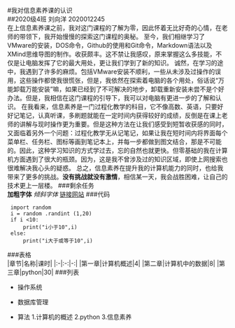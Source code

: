 #我对信息素养课的认识  
##2020级4班 刘向洋 2020012245   
  在上信息素养课之前，我对这门课程的了解为零，因此怀着无比好奇的心情，在老师的带领下，我开始慢慢的探索这门课程的奥秘。
  至今，我们相继学习了VMware的安装，DOS命令，Github的使用和Git命令，Markdown语法以及XMind思维导图的制作。收获颇丰。这不禁让我感叹，原来掌握这么多技能，不仅是让电脑发挥了它的最大用处，更让我们学到了新的知识。
  诚然，在学习的途中，我遇到了许多的麻烦。包括VMware安装不顺利，一些从未涉及过操作的误用，这些操作都使我很慌张，但是，我依然在探索着电脑的各个用处，俗话说“万能卸载万能安装”嘛，如果已经到了不可解决的地步，卸载重新安装未尝不是个好办法。但是，我相信在这门课程的引导下，我可以对电脑有更进一步的了解和认识。
  在我看来，信息素养是一门过程化教学的科目，它不像高数、英语，只要好好记笔记，认真听课，多刷题就能在一定时间内获得较好的成绩，反倒是在课上老师的讲解与现时操作更为重要。但是这种方法在让我们感受到短暂收获感的同时，又面临着另外一个问题：过程化教学无从记笔记，如果让我在短时间内将界面每个菜单栏、任务栏、图标等画到笔记本上，并每一步都做到图文结合，那是不可能的。因此，这种学习知识的方式学过去，忘的自然也就更快。但零基础的我在计算机方面遇到了很大的瓶颈。因为，这是我不曾涉及过的知识区域，即使上网搜索也很难解决我心头的疑惑。
  总之，信息素养在提升我的计算机能力的同时，也给我带来了更多的挑战。**没有挑战就没有激情**，相信某一天，我会战胜困难，让自己的技术更上一层楼。
###剩余任务  
**加粗字体**
*倾斜字体*
[链接网站](https://github.com/LiuXY0824)
###代码
```
 import random
 i = random .randint (1,20)
 if i <10:
     print("i小于10",i)
 else:
     print("i大于或等于10",i)
```
###表格  
|章节|名称|课时|
|:-|:-:|-:|
|第一章|计算机概述|4|
|第二章|计算机中的数据|8|
|第三章|python|30|
###列表  
- 操作系统  
+ 数据库管理
* 算法
1.计算机的概述
2.python
3.信息素养